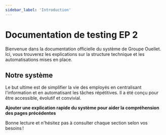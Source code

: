 ```yaml
---
sidebar_label: 'Introduction'
---
```


# Documentation de testing EP 2

Bienvenue dans la documentation officielle du système de Groupe Ouellet.
Ici, vous trouverez les explications sur la structure technique et les automatisations mises en place.

## Notre système
Le but ultime est de simplifier la vie des employés en centralisant l'information et en automatisant les tâches répétitives. Il a été conçu pour être accessible, évolutif et convivial.

**Ajouter une explication rapide du système pour aider la compréhension des pages précédentes**

Bonne lecture et n'hésitez pas à consulter chaque section selon vos besoins !